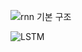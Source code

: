 ![rnn 기본 구조](https://user-images.githubusercontent.com/65142058/82519309-53982d80-9b5c-11ea-9df9-0c23a594aced.png)

![LSTM](https://user-images.githubusercontent.com/65142058/82525491-7a5e6000-9b6c-11ea-939c-51fd11de082f.png)

